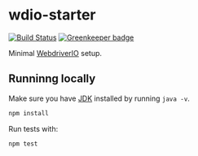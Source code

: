 
# wdio-starter

[![Build Status](https://travis-ci.org/halfzebra/wdio-starter.svg?branch=master)](https://travis-ci.org/halfzebra/wdio-starter) [![Greenkeeper badge](https://badges.greenkeeper.io/halfzebra/wdio-starter.svg)](https://greenkeeper.io/)

Minimal [WebdriverIO](https://webdriver.io/) setup.

## Runninng locally

Make sure you have [JDK](https://www.oracle.com/technetwork/java/javase/downloads/index.html) installed by running `java -v`.

```bash
npm install
```

Run tests with:

```bash
npm test
```
